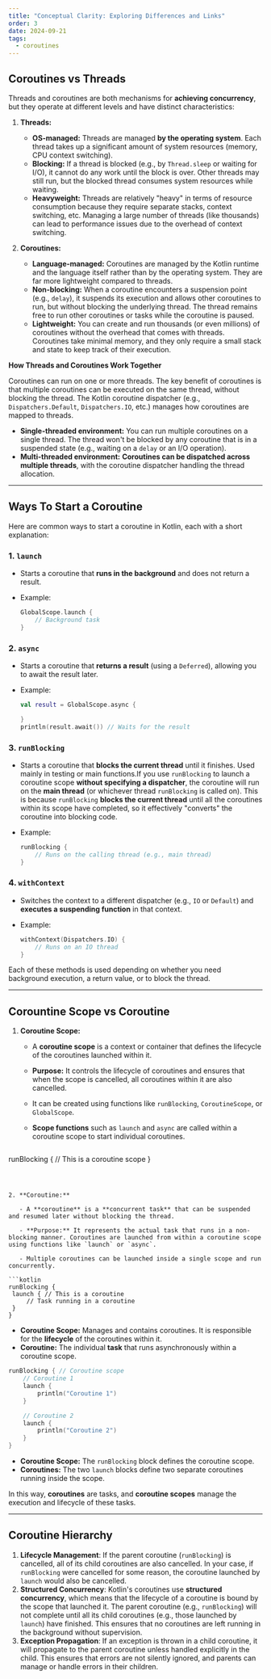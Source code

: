 ```yaml
---
title: "Conceptual Clarity: Exploring Differences and Links"
order: 3
date: 2024-09-21
tags:
  - coroutines
---
```


## Coroutines vs Threads

Threads and coroutines are both mechanisms for **achieving concurrency**, but they operate at different levels and have distinct characteristics:

1. **Threads:**
    - **OS-managed:** Threads are managed **by the operating system**. Each thread takes up a significant amount of system resources (memory, CPU context switching).
    - **Blocking:** If a thread is blocked (e.g., by `Thread.sleep` or waiting for I/O), it cannot do any work until the block is over. Other threads may still run, but the blocked thread consumes system resources while waiting.
    - **Heavyweight:** Threads are relatively "heavy" in terms of resource consumption because they require separate stacks, context switching, etc. Managing a large number of threads (like thousands) can lead to performance issues due to the overhead of context switching.

2. **Coroutines:**
    - **Language-managed:** Coroutines are managed by the Kotlin runtime and the language itself rather than by the operating system. They are far more lightweight compared to threads.
    - **Non-blocking:** When a coroutine encounters a suspension point (e.g., `delay`), it suspends its execution and allows other coroutines to run, but without blocking the underlying thread. The thread remains free to run other coroutines or tasks while the coroutine is paused.
    - **Lightweight:** You can create and run thousands (or even millions) of coroutines without the overhead that comes with threads. Coroutines take minimal memory, and they only require a small stack and state to keep track of their execution.



**How Threads and Coroutines Work Together**

Coroutines can run on one or more threads. The key benefit of coroutines is that multiple coroutines can be executed on the same thread, without blocking the thread. The Kotlin coroutine dispatcher (e.g., `Dispatchers.Default`, `Dispatchers.IO`, etc.) manages how coroutines are mapped to threads.

- **Single-threaded environment:** You can run multiple coroutines on a single thread. The thread won't be blocked by any coroutine that is in a suspended state (e.g., waiting on a `delay` or an I/O operation).
- **Multi-threaded environment:** **Coroutines can be dispatched across multiple threads**, with the coroutine dispatcher handling the thread allocation.

----------------------------------------------------------------
## Ways To Start a Coroutine

Here are common ways to start a coroutine in Kotlin, each with a short explanation:

### 1. **`launch`**

- Starts a coroutine that **runs in the background** and does not return a result.

- Example:

  ```kotlin
  GlobalScope.launch {
      // Background task
  }
  ```

### 2. **`async`**

- Starts a coroutine that **returns a result** (using a `Deferred`), allowing you to await the result later.

- Example:

  ```kotlin
  val result = GlobalScope.async {
  
  }
  println(result.await()) // Waits for the result
  ```

### 3. **`runBlocking`**

- Starts a coroutine that **blocks the current thread** until it finishes. Used mainly in testing or main functions.If you use `runBlocking` to launch a coroutine scope **without specifying a dispatcher**, the coroutine will run on the **main thread** (or whichever thread `runBlocking` is called on). This is because `runBlocking` **blocks the current thread** until all the coroutines within its scope have completed, so it effectively "converts" the coroutine into blocking code.

- Example:

  ```kotlin
  runBlocking {
      // Runs on the calling thread (e.g., main thread)
  }
  ```

### 4. **`withContext`**

- Switches the context to a different dispatcher (e.g., `IO` or `Default`) and **executes a suspending function** in that context.

- Example:

  ```kotlin
  withContext(Dispatchers.IO) {
      // Runs on an IO thread
  }
  ```

Each of these methods is used depending on whether you need background execution, a return value, or to block the thread.



----------------------------------------------------------------
## Corountine Scope vs Coroutine

1. **Coroutine Scope:**

    - A **coroutine scope** is a context or container that defines the lifecycle of the coroutines launched within it.

    - **Purpose:** It controls the lifecycle of coroutines and ensures that when the scope is cancelled, all coroutines within it are also cancelled.

    - It can be created using functions like `runBlocking`, `CoroutineScope`, or `GlobalScope`.

    - **Scope functions** such as `launch` and `async` are called within a coroutine scope to start individual coroutines.

   ```kotlin
runBlocking {
// This is a coroutine scope
}
   ```



2. **Coroutine:**

      - A **coroutine** is a **concurrent task** that can be suspended and resumed later without blocking the thread.

      - **Purpose:** It represents the actual task that runs in a non-blocking manner. Coroutines are launched from within a coroutine scope using functions like `launch` or `async`.

      - Multiple coroutines can be launched inside a single scope and run concurrently.

   ```kotlin
runBlocking {
    launch { // This is a coroutine
        // Task running in a coroutine
    }
}
   ```



- **Coroutine Scope:** Manages and contains coroutines. It is responsible for the **lifecycle** of the coroutines within it.
- **Coroutine:** The individual **task** that runs asynchronously within a coroutine scope.

```kotlin
runBlocking { // Coroutine scope
    // Coroutine 1
    launch {
        println("Coroutine 1")
    }

    // Coroutine 2
    launch {
        println("Coroutine 2")
    }
}
```

- **Coroutine Scope:** The `runBlocking` block defines the coroutine scope.
- **Coroutines:** The two `launch` blocks define two separate coroutines running inside the scope.

In this way, **coroutines** are tasks, and **coroutine scopes** manage the execution and lifecycle of these tasks.

----------------------------------------------------------------


## Coroutine Hierarchy

1. **Lifecycle Management**: If the parent coroutine (`runBlocking`) is cancelled, all of its child coroutines are also cancelled. In your case, if `runBlocking` were cancelled for some reason, the coroutine launched by `launch` would also be cancelled.
2. **Structured Concurrency**: Kotlin's coroutines use **structured concurrency**, which means that the lifecycle of a coroutine is bound by the scope that launched it. The parent coroutine (e.g., `runBlocking`) will not complete until all its child coroutines (e.g., those launched by `launch`) have finished. This ensures that no coroutines are left running in the background without supervision.
3. **Exception Propagation**: If an exception is thrown in a child coroutine, it will propagate to the parent coroutine unless handled explicitly in the child. This ensures that errors are not silently ignored, and parents can manage or handle errors in their children.





